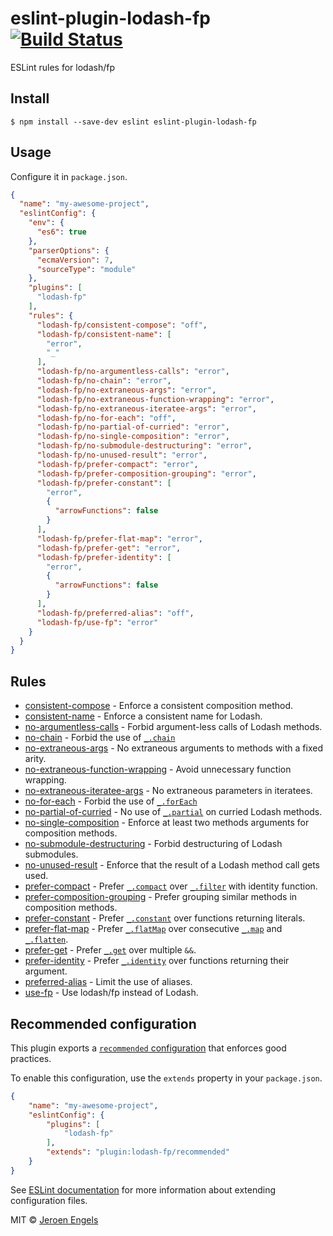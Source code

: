# eslint-plugin-lodash-fp [![Build Status](https://travis-ci.org/jfmengels/eslint-plugin-lodash-fp.svg?branch=master)](https://travis-ci.org/jfmengels/eslint-plugin-lodash-fp)

ESLint rules for lodash/fp


## Install

```
$ npm install --save-dev eslint eslint-plugin-lodash-fp
```

## Usage

Configure it in `package.json`.

<!-- EXAMPLE_CONFIGURATION:START -->
```json
{
  "name": "my-awesome-project",
  "eslintConfig": {
    "env": {
      "es6": true
    },
    "parserOptions": {
      "ecmaVersion": 7,
      "sourceType": "module"
    },
    "plugins": [
      "lodash-fp"
    ],
    "rules": {
      "lodash-fp/consistent-compose": "off",
      "lodash-fp/consistent-name": [
        "error",
        "_"
      ],
      "lodash-fp/no-argumentless-calls": "error",
      "lodash-fp/no-chain": "error",
      "lodash-fp/no-extraneous-args": "error",
      "lodash-fp/no-extraneous-function-wrapping": "error",
      "lodash-fp/no-extraneous-iteratee-args": "error",
      "lodash-fp/no-for-each": "off",
      "lodash-fp/no-partial-of-curried": "error",
      "lodash-fp/no-single-composition": "error",
      "lodash-fp/no-submodule-destructuring": "error",
      "lodash-fp/no-unused-result": "error",
      "lodash-fp/prefer-compact": "error",
      "lodash-fp/prefer-composition-grouping": "error",
      "lodash-fp/prefer-constant": [
        "error",
        {
          "arrowFunctions": false
        }
      ],
      "lodash-fp/prefer-flat-map": "error",
      "lodash-fp/prefer-get": "error",
      "lodash-fp/prefer-identity": [
        "error",
        {
          "arrowFunctions": false
        }
      ],
      "lodash-fp/preferred-alias": "off",
      "lodash-fp/use-fp": "error"
    }
  }
}
```
<!-- EXAMPLE_CONFIGURATION:END -->


## Rules

<!-- RULES:START -->
- [consistent-compose](docs/rules/consistent-compose.md) - Enforce a consistent composition method.
- [consistent-name](docs/rules/consistent-name.md) - Enforce a consistent name for Lodash.
- [no-argumentless-calls](docs/rules/no-argumentless-calls.md) - Forbid argument-less calls of Lodash methods.
- [no-chain](docs/rules/no-chain.md) - Forbid the use of [`_.chain`](https://lodash.com/docs#chain)
- [no-extraneous-args](docs/rules/no-extraneous-args.md) - No extraneous arguments to methods with a fixed arity.
- [no-extraneous-function-wrapping](docs/rules/no-extraneous-function-wrapping.md) - Avoid unnecessary function wrapping.
- [no-extraneous-iteratee-args](docs/rules/no-extraneous-iteratee-args.md) - No extraneous parameters in iteratees.
- [no-for-each](docs/rules/no-for-each.md) -  Forbid the use of [`_.forEach`](https://lodash.com/docs#forEach)
- [no-partial-of-curried](docs/rules/no-partial-of-curried.md) - No use of [`_.partial`](https://lodash.com/docs#partial) on curried Lodash methods.
- [no-single-composition](docs/rules/no-single-composition.md) - Enforce at least two methods arguments for composition methods.
- [no-submodule-destructuring](docs/rules/no-submodule-destructuring.md) - Forbid destructuring of Lodash submodules.
- [no-unused-result](docs/rules/no-unused-result.md) - Enforce that the result of a Lodash method call gets used.
- [prefer-compact](docs/rules/prefer-compact.md) - Prefer [`_.compact`](https://lodash.com/docs#compact) over [`_.filter`](https://lodash.com/docs#filter) with identity function.
- [prefer-composition-grouping](docs/rules/prefer-composition-grouping.md) - Prefer grouping similar methods in composition methods.
- [prefer-constant](docs/rules/prefer-constant.md) - Prefer [`_.constant`](https://lodash.com/docs#constant) over functions returning literals.
- [prefer-flat-map](docs/rules/prefer-flat-map.md) - Prefer [`_.flatMap`](https://lodash.com/docs#flatMap) over consecutive [`_.map`](https://lodash.com/docs#map) and [`_.flatten`](https://lodash.com/docs#flatten).
- [prefer-get](docs/rules/prefer-get.md) - Prefer [`_.get`](https://lodash.com/docs#get) over multiple `&&`.
- [prefer-identity](docs/rules/prefer-identity.md) - Prefer [`_.identity`](https://lodash.com/docs#identity) over functions returning their argument.
- [preferred-alias](docs/rules/preferred-alias.md) - Limit the use of aliases.
- [use-fp](docs/rules/use-fp.md) - Use lodash/fp instead of Lodash.
<!-- RULES:END -->

## Recommended configuration

This plugin exports a [`recommended` configuration](index.js) that enforces good practices.

To enable this configuration, use the `extends` property in your `package.json`.

```json
{
	"name": "my-awesome-project",
	"eslintConfig": {
		"plugins": [
			"lodash-fp"
		],
		"extends": "plugin:lodash-fp/recommended"
	}
}
```

See [ESLint documentation](http://eslint.org/docs/user-guide/configuring#extending-configuration-files) for more information about extending configuration files.

MIT © [Jeroen Engels](https://github.com/jfmengels)
